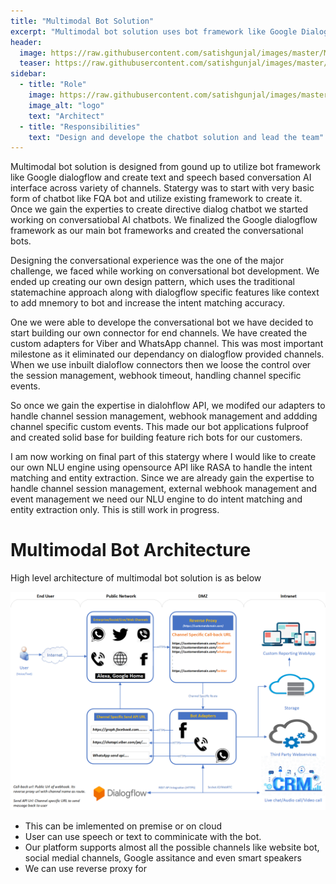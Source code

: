 ```yaml
---
title: "Multimodal Bot Solution"
excerpt: "Multimodal bot solution uses bot framework like Google Dialogflow and custom designed adapters to publish bot across variety of channels"
header:
  image: https://raw.githubusercontent.com/satishgunjal/images/master/Multimodal_Bot_Solution_Architecture.png
  teaser: https://raw.githubusercontent.com/satishgunjal/images/master/Multiodal_Bot_Solution_Teaser_421x410.png
sidebar:
  - title: "Role"
    image: https://raw.githubusercontent.com/satishgunjal/images/master/Multiodal_Bot_Solution_Teaser_421x410.png
    image_alt: "logo"
    text: "Architect"
  - title: "Responsibilities"
    text: "Design and develope the chatbot solution and lead the team"
---
```


Multimodal bot solution is designed from gound up to utilize bot framework like Google dialogflow and create text and speech based conversation AI interface across variety of channels. Statergy was to start with very basic form of chatbot like FQA bot and utilize existing framework to create it. Once we gain the experties to create directive dialog chatbot we started working on conversatiobal AI chatbots. We finalized the Google dialogflow framework as our main bot frameworks and created the conversational bots.

Designing the conversational experience was the one of the major challenge, we faced while working on conversational bot development. We ended up creating our own design pattern, which uses the traditional statemachine approach along with dialogflow specific features like context to add mnemory to bot and increase the intent matching accuracy.

One we were able to develope the conversational bot we have decided to start building our own connector for end channels. We have created the custom adapters for Viber and WhatsApp channel. This was most important milestone as it eliminated our dependancy on dialogflow provided channels. When we use inbuilt dialoflow connectors then we loose the control over the session management, webhook timeout, handling channel specific events.

So once we gain the expertise in dialohflow API, we modifed our adapters to handle channel session management, webhook management and addding channel specific custom events.
This made our bot applications fulproof and created solid base for building feature rich bots for our customers. 

I am now working on final part of this statergy where I would like to create our own NLU engine using opensource API like RASA to handle the intent matching and entity extraction. Since we are already gain the expertise to handle channel session management, external webhook management and event management we need our NLU engine to do intent matching and entity extraction only. This is still work in progress.

# Multimodal Bot Architecture
High level architecture of multimodal bot solution is as below

![Multimodal_Bot_Solution_Architecture](https://raw.githubusercontent.com/satishgunjal/images/master/Multimodal_Bot_Solution_Architecture.png)

* This can be imlemented on premise or on cloud
* User can use speech or text to comminicate with the bot.
* Our platform supports almost all the possible channels like website bot, social medial channels, Google assitance and even smart speakers
* We can use reverse proxy for 



